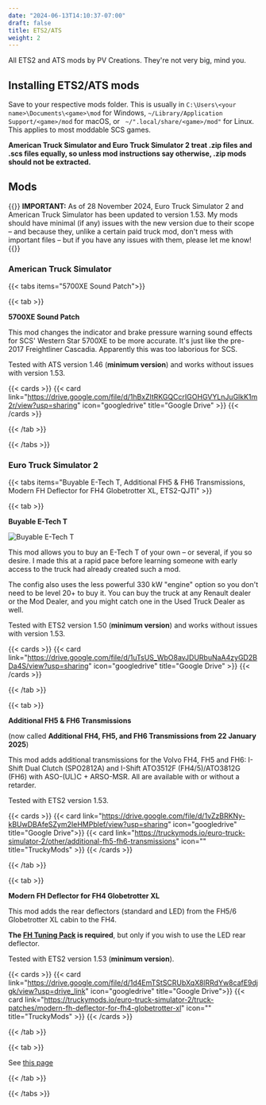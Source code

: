 ```yaml
---
date: "2024-06-13T14:10:37-07:00"
draft: false
title: ETS2/ATS
weight: 2
---
```


All ETS2 and ATS mods by PV Creations. They're not very big, mind you.

## Installing ETS2/ATS mods

 Save to your respective mods folder. This is usually in `C:\Users\<your name>\Documents\<game>\mod` for Windows, `~/Library/Application Support/<game>/mod` for macOS, or ` ~/".local/share/<game>/mod"` for Linux. This applies to most moddable SCS games.

 **American Truck Simulator and Euro Truck Simulator 2 treat .zip files and .scs files equally, so unless mod instructions say otherwise, .zip mods should not be extracted.**

## Mods

{{<callout type="warning">}}
**IMPORTANT:** As of 28 November 2024, Euro Truck Simulator 2 and American Truck Simulator has been updated to version 1.53. My mods should have minimal (if any) issues with the new version due to their scope  – and because they, unlike a certain paid truck mod, don't mess with important files – but if you have any issues with them, please let me know!
{{</callout>}}


### American Truck Simulator
{{< tabs items="5700XE Sound Patch">}}

{{< tab >}}

**5700XE Sound Patch**

This mod changes the indicator and brake pressure warning sound effects for SCS' Western Star 5700XE to be more accurate. It's just like the pre-2017 Freightliner Cascadia. Apparently this was too laborious for SCS.

Tested with ATS version 1.46 (**minimum version**) and works without issues with version 1.53.

{{< cards >}}
    {{< card link="https://drive.google.com/file/d/1hBxZltRKGQCcrIGOHGVYLnJuGlkK1m2r/view?usp=sharing" icon="googledrive" title="Google Drive" >}}
{{< /cards >}}

{{< /tab >}}

{{< /tabs >}}

### Euro Truck Simulator 2 

{{< tabs items="Buyable E-Tech T, Additional FH5 & FH6 Transmissions, Modern FH Deflector for FH4 Globetrotter XL, ETS2-QJTI" >}}

{{< tab >}}

**Buyable E-Tech T**

![Buyable E-Tech T](/images/mod_etecht_buyable.webp)

This mod allows you to buy an E-Tech T of your own – or several, if you so desire. I made this at a rapid pace before learning someone with early access to the truck had already created such a mod.

The config also uses the less powerful 330 kW "engine" option so you don't need to be level 20+ to buy it. You can buy the truck at any Renault dealer or the Mod Dealer, and you might catch one in the Used Truck Dealer as well.

Tested with ETS2 version 1.50 (**minimum version**) and works without issues with version 1.53.

{{< cards >}}
    {{< card link="https://drive.google.com/file/d/1uTsUS_WbO8avJDURbuNaA4zyGD2BDa4S/view?usp=sharing" icon="googledrive" title="Google Drive" >}}
{{< /cards >}}

{{< /tab >}}

{{< tab >}}

**Additional FH5 & FH6 Transmissions**

(now called **Additional FH4, FH5, and FH6 Transmissions from 22 January 2025**)

This mod adds additional transmissions for the Volvo FH4, FH5 and FH6: I-Shift Dual Clutch (SPO2812A) and I-Shift ATO3512F (FH4/5)/ATO3812G (FH6) with ASO-(UL)C + ARSO-MSR. All are available with or without a retarder.

Tested with ETS2 version 1.53.

{{< cards >}}
    {{< card link="https://drive.google.com/file/d/1vZzBRKNy-kBUwDBAfeSZym2IeHMPblef/view?usp=sharing" icon="googledrive" title="Google Drive">}}
    {{< card link="https://truckymods.io/euro-truck-simulator-2/other/additional-fh5-fh6-transmissions" icon="" title="TruckyMods" >}}
{{< /cards >}}

{{< /tab >}}

{{< tab >}}

**Modern FH Deflector for FH4 Globetrotter XL**

This mod adds the rear deflectors (standard and LED) from the FH5/6 Globetrotter XL cabin to the FH4.

**The [FH Tuning Pack](https://store.steampowered.com/app/1299530/) is required**, but only if you wish to use the LED rear deflector.

Tested with ETS2 version 1.53 (**minimum version**). 

{{< cards >}}
    {{< card link="https://drive.google.com/file/d/1d4EmTStSCRUbXqX8lRRdYw8cafE9djgk/view?usp=drive_link" icon="googledrive" title="Google Drive">}}
    {{< card link="https://truckymods.io/euro-truck-simulator-2/truck-patches/modern-fh-deflector-for-fh4-globetrotter-xl" icon="" title="TruckyMods" >}}
{{< /cards >}}

{{< /tab >}}

{{< tab >}}

See [this page](ets2-qjti)

{{< /tab >}}

{{< /tabs >}}